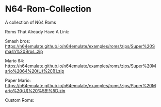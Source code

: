 # N64-Rom-Collection
A collection of N64 Roms

Roms That Already Have A Link:

Smash bros: https://n64emulate.github.io/n64emulate/examples/roms/zips/Super%20Smash%20Bros..zip

Mario 64: https://n64emulate.github.io/n64emulate/examples/roms/zips/Super%20Mario%2064%20(U)%20[!].zip

Paper Mario: https://n64emulate.github.io/n64emulate/examples/roms/zips/Paper%20Mario%20(U)%20%5B!%5D.zip

Custom Roms:
